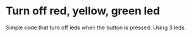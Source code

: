 # Turn off red, yellow, green led

Simple code that turn off leds when the button is pressed.
Using 3 leds.
